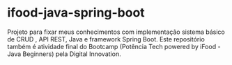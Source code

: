 # ifood-java-spring-boot
Projeto para fixar meus conhecimentos com implementação sistema básico de CRUD , API REST, Java e framework Spring Boot. Este repositório também é atividade final do Bootcamp (Potência Tech powered by iFood - Java Beginners) pela Digital Innovation.
